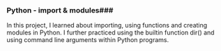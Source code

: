 ### Python - import & modules###
In this project, I learned about importing, using functions and creating modules in Python. I further practiced using the builtin function dir() and using command line arguments within Python programs.
